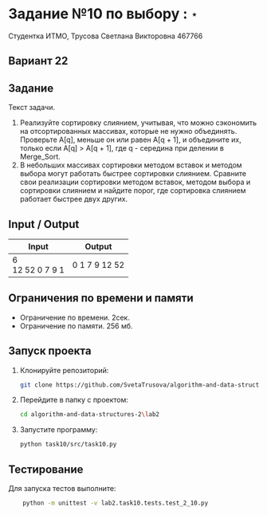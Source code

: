 # Задание №10 по выбору  : `⋆`
Студентка ИТМО, Трусова Светлана Викторовна 467766

## Вариант 22

## Задание 
Текст задачи.
1.	Реализуйте сортировку слиянием, учитывая, что можно сэкономить на отсортированных массивах, которые не нужно объединять. Проверьте A[q], меньше он или равен A[q + 1], и объедините их, только если A[q] > A[q + 1], где q - середина при делении в Merge_Sort.
2.	В небольших массивах сортировки методом вставок и методом выбора могут работать быстрее сортировки слиянием. Сравните свои реализации сортировки методом вставок, методом выбора и сортировки слиянием и найдите порог, где сортировка слиянием работает быстрее двух других.


## Input / Output 

| Input              | Output            |
|--------------------|-------------------|
| 6<br/>12 52 0 7 9 1| 0 1 7 9 12 52     |

## Ограничения по времени и памяти

- Ограничение по времени. 2сек.
- Ограничение по памяти. 256 мб.


## Запуск проекта
1. Клонируйте репозиторий:
   ```bash
   git clone https://github.com/SvetaTrusova/algorithm-and-data-structures-2.git
   ```
2. Перейдите в папку с проектом:
   ```bash
   cd algorithm-and-data-structures-2\lab2
   ```
3. Запустите программу:
   ```bash
   python task10/src/task10.py
   ```


## Тестирование
Для запуска тестов выполните:
```bash
    python -m unittest -v lab2.task10.tests.test_2_10.py
```